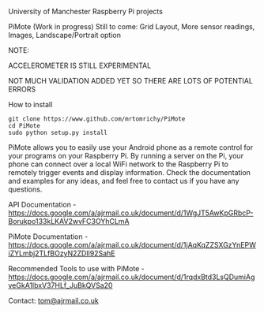 University of Manchester
Raspberry Pi projects

PiMote (Work in progress)
Still to come: Grid Layout, More sensor readings, Images, Landscape/Portrait option


NOTE:

ACCELEROMETER IS STILL EXPERIMENTAL

NOT MUCH VALIDATION ADDED YET SO THERE ARE LOTS OF POTENTIAL ERRORS


How to install

    git clone https://www.github.com/mrtomrichy/PiMote
    cd PiMote
    sudo python setup.py install


PiMote allows you to easily use your Android phone as a remote control for your programs on your Raspberry Pi. By running a server on the Pi, your phone can connect over a local WiFi network to the Raspberry Pi to remotely trigger events and display information. Check the documentation and examples for any ideas, and feel free to contact us if you have any questions.


API Documentation - https://docs.google.com/a/ajrmail.co.uk/document/d/1WgJT5AwKpGRbcP-Borukpo133kLKAV2wvFC3OYhCLmA

PiMote Documentation - https://docs.google.com/a/ajrmail.co.uk/document/d/1jAqKqZZSXGzYnEPWiZYLmbj2TLfBOzyN2ZDIl92SahE

Recommended Tools to use with PiMote - https://docs.google.com/a/ajrmail.co.uk/document/d/1rqdxBtd3LsQDumiAgveGkA1lbxV37HLf_JuBkQVSa20


Contact: tom@ajrmail.co.uk